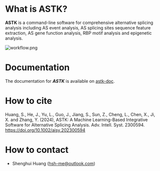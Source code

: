 What is ASTK?
===============

**ASTK** is a command-line software for comprehensive alternative splicing analysis including AS event analysis, AS splicing sites sequence feature extraction, AS gene function analysis, RBP motif analysis and epigenetic analysis.

<img src='https://huang-sh.github.io/astk-doc/static/img/workflow.png' alt="workflow.png"></img>

Documentation
===============

The documentation for ***ASTK*** is available on [astk-doc](https://huang-sh.github.io/astk-doc/).


How to cite
===============
Huang, S., He, J., Yu, L., Guo, J., Jiang, S., Sun, Z., Cheng, L., Chen, X., Ji, X. and Zhang, Y. (2024), ASTK: A Machine Learning-Based Integrative Software for Alternative Splicing Analysis. Adv. Intell. Syst. 2300594. https://doi.org/10.1002/aisy.202300594


How to contact
===============

- Shenghui Huang (hsh-me@outlook.com)